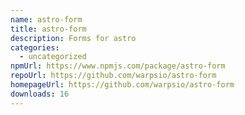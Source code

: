 ```yaml
---
name: astro-form
title: astro-form
description: Forms for astro
categories:
  - uncategorized
npmUrl: https://www.npmjs.com/package/astro-form
repoUrl: https://github.com/warpsio/astro-form
homepageUrl: https://github.com/warpsio/astro-form
downloads: 16
---
```

